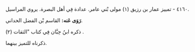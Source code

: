 ٤١٦٠ - تمييز عمار بن رزيق (١) مولى بْني عامر. عدادة فِي أهل البصرة. يروي المراسيل.

**رَوَى عَنه:** القاسم بْن الفضل الحداني.

ذكره ابنُ حِبَّان فِي كتاب "الثقات (٢) .

ذكرناه للتميز بينهما.